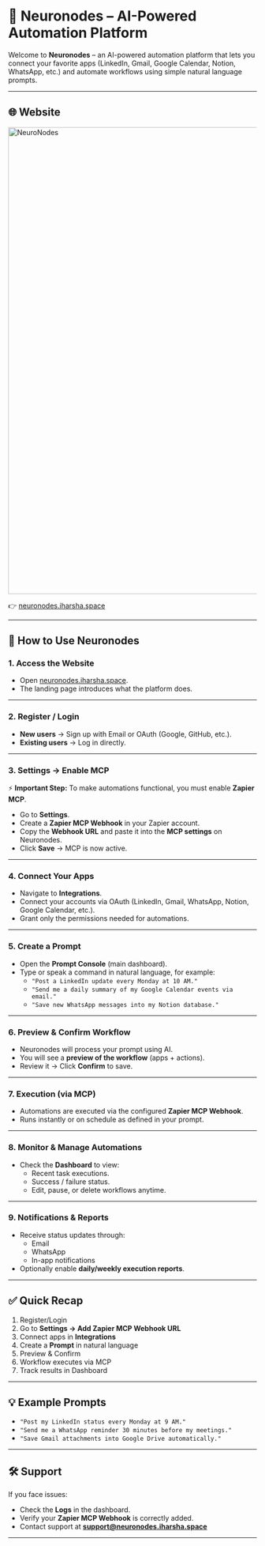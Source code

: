 # 🚀 Neuronodes – AI-Powered Automation Platform

Welcome to **Neuronodes** – an AI-powered automation platform that lets you connect your favorite apps (LinkedIn, Gmail, Google Calendar, Notion, WhatsApp, etc.) and automate workflows using simple natural language prompts.

---

## 🌐 Website
<img width="1446" height="945" alt="NeuroNodes" src="https://github.com/user-attachments/assets/5503554f-df16-43da-b3b3-4b046a56ea02" />

👉 [neuronodes.iharsha.space](https://neuronodes.iharsha.space)

---

## 📌 How to Use Neuronodes

### 1. Access the Website
- Open [neuronodes.iharsha.space](https://neuronodes.iharsha.space).
- The landing page introduces what the platform does.

---

### 2. Register / Login
- **New users** → Sign up with Email or OAuth (Google, GitHub, etc.).  
- **Existing users** → Log in directly.

---

### 3. Settings → Enable MCP
⚡ **Important Step:** To make automations functional, you must enable **Zapier MCP**.

- Go to **Settings**.  
- Create a **Zapier MCP Webhook** in your Zapier account.  
- Copy the **Webhook URL** and paste it into the **MCP settings** on Neuronodes.  
- Click **Save** → MCP is now active.

---

### 4. Connect Your Apps
- Navigate to **Integrations**.  
- Connect your accounts via OAuth (LinkedIn, Gmail, WhatsApp, Notion, Google Calendar, etc.).  
- Grant only the permissions needed for automations.

---

### 5. Create a Prompt
- Open the **Prompt Console** (main dashboard).  
- Type or speak a command in natural language, for example:  
  - `"Post a LinkedIn update every Monday at 10 AM."`  
  - `"Send me a daily summary of my Google Calendar events via email."`  
  - `"Save new WhatsApp messages into my Notion database."`

---

### 6. Preview & Confirm Workflow
- Neuronodes will process your prompt using AI.  
- You will see a **preview of the workflow** (apps + actions).  
- Review it → Click **Confirm** to save.

---

### 7. Execution (via MCP)
- Automations are executed via the configured **Zapier MCP Webhook**.  
- Runs instantly or on schedule as defined in your prompt.

---

### 8. Monitor & Manage Automations
- Check the **Dashboard** to view:  
  - Recent task executions.  
  - Success / failure status.  
  - Edit, pause, or delete workflows anytime.

---

### 9. Notifications & Reports
- Receive status updates through:  
  - Email  
  - WhatsApp  
  - In-app notifications  
- Optionally enable **daily/weekly execution reports**.

---

## ✅ Quick Recap
1. Register/Login  
2. Go to **Settings → Add Zapier MCP Webhook URL**  
3. Connect apps in **Integrations**  
4. Create a **Prompt** in natural language  
5. Preview & Confirm  
6. Workflow executes via MCP  
7. Track results in Dashboard  

---

## 💡 Example Prompts
- `"Post my LinkedIn status every Monday at 9 AM."`  
- `"Send me a WhatsApp reminder 30 minutes before my meetings."`  
- `"Save Gmail attachments into Google Drive automatically."`  

---

## 🛠 Support
If you face issues:  
- Check the **Logs** in the dashboard.  
- Verify your **Zapier MCP Webhook** is correctly added.  
- Contact support at **support@neuronodes.iharsha.space**

---
